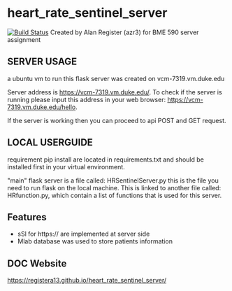 # heart_rate_sentinel_server
[![Build Status](https://travis-ci.com/registera13/heart_rate_sentinel_server.svg?branch=master)](https://travis-ci.com/registera13/heart_rate_sentinel_server)
Created by Alan Register (azr3) for BME 590 server assignment 

## SERVER USAGE
a ubuntu vm to run this flask server was created on vcm-7319.vm.duke.edu

Server address is https://vcm-7319.vm.duke.edu/. To check if the server is running please input this address in 
your web browser: https://vcm-7319.vm.duke.edu/hello.

If the server is working then you can proceed to api POST and GET request. 

## LOCAL USERGUIDE
requirement pip install are located in requirements.txt and should be installed first in your virtual environment.

"main" flask server is a file called: HRSentinelServer.py this is the file you need to run flask on the local machine.
This is linked to another file called: HRfunction.py, which contain a list of functions that is used for this server.

## Features
*  sSl for https:// are implemented at server side
*  Mlab database was used to store patients information

## DOC Website
https://registera13.github.io/heart_rate_sentinel_server/

 
